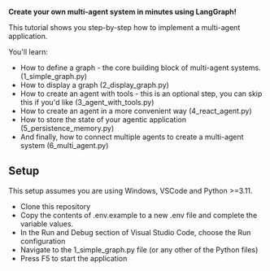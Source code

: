 
**Create your own multi-agent system in minutes using LangGraph!**

This tutorial shows you step-by-step how to implement a multi-agent application.

You'll learn:
- How to define a graph - the core building block of multi-agent systems. (1_simple_graph.py)
- How to display a graph (2_display_graph.py)
- How to create an agent with tools - this is an optional step, you can skip this if you'd like (3_agent_with_tools.py)
- How to create an agent in a more convenient way (4_react_agent.py)
- How to store the state of your agentic application (5_persistence_memory.py)
- And finally, how to connect multiple agents to create a multi-agent system (6_multi_agent.py)

## Setup
This setup assumes you are using Windows, VSCode and Python >=3.11.

- Clone this repository
- Copy the contents of .env.example to a new .env file and complete the variable values.
- In the Run and Debug section of Visual Studio Code, choose the Run configuration
- Navigate to the 1_simple_graph.py file (or any other of the Python files)
- Press F5 to start the application
